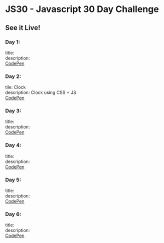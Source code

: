 # JS30 - Javascript 30 Day Challenge

## See it Live!

### Day 1:
title: \
description: \
[CodePen]()

### Day 2:
tile: Clock \
description: Clock using CSS + JS \
[CodePen](https://codepen.io/mapineda13/full/PJpjZW/)

### Day 3:
title: \
description: \
[CodePen]()

### Day 4:
title: \
description: \
[CodePen]()

### Day 5:
title: \
description: \
[CodePen]()

### Day 6:
title: \
description: \
[CodePen]()
